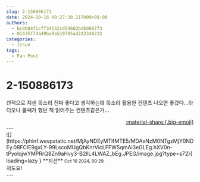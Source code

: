 ```yaml
---
slug: 2-150886173
date: 2024-10-16 00:27:38.217000+09:00
authors:
  - bc8b84f1cff34532cd59602bdb9087f3
  - 01435f74a49ba8a519705ad242348232
categories:
  - Jisun
tags:
  - Fan Post
---
```


# 2-150886173

<div class="post-container" markdown="1">
<div class="content-container md-sidebar__scrollwrap" markdown="1">

갠적으로 지센 목소리 진짜 좋다고 생각하는데 목소리 활용한 컨텐츠 나오면 좋겠다...라디오나 롬쌔가 했던 책 읽어주는 컨텐츠같은거...

</div>
</div>

<div style="text-align: right;" markdown="1">
<a href="https://weverse.io/fromis9/fanpost/2-150886173" style="text-align: right;">:material-share:{.big-emoji}</a>
</div>
---

<div class="comments-container md-sidebar__scrollwrap" markdown="1">
<div class="comment" markdown="1">
<div class='id-container' markdown="1">
![](https://phinf.wevpstatic.net/MjAyNDEyMTlfMTE5/MDAxNzM0NTgzMjY0NDEy.08FClE9gxLY-99LscoMUgQbKnrVicLFFWSqmAi3eGLEg.hXV0n-tPyoIqjwYMPRrQ8Zn9aHvy3-B2llL4LWAZ_bEg.JPEG/image.jpg?type=s72){ loading=lazy }
**<span class="artist">지선</span>** <small>Oct 16 2024, 00:29</small><br>
</div>
<div class='comment-body' markdown="1">
저도요!
</div>
</div>
</div>
---
